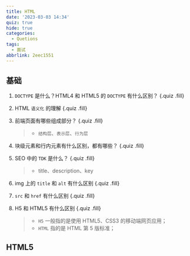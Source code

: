 ```yaml
---
title: HTML
date: '2023-03-03 14:34'
quiz: true
hide: true
categories:
  - Quetions
tags:
  - 面试
abbrlink: 2eec1551
---
```


## 基础

1. `DOCTYPE` 是什么？HTML4 和 HTML5 的 `DOCTYPE` 有什么区别？ {.quiz .fill}

2. HTML `语义化` 的理解 {.quiz .fill}

3. 前端页面有哪些组成部分？ {.quiz .fill}

   > - `结构层`、`表示层`、`行为层`

4. 块级元素和行内元素有什么区别，都有哪些？ {.quiz .fill}

5. SEO 中的 `TDK` 是什么？ {.quiz .fill}

   > - title、description、key

6. img 上的 `title` 和 `alt` 有什么区别 {.quiz .fill}

7. `src` 和 `href` 有什么区别 {.quiz .fill}

8. H5 和 HTML5 有什么区别 {.quiz .fill}

   > - `H5` 一般指的是使用 HTML5、CSS3 的移动端网页应用；
   > - `HTML` 指的是 HTML 第 5 版标准；

## HTML5
